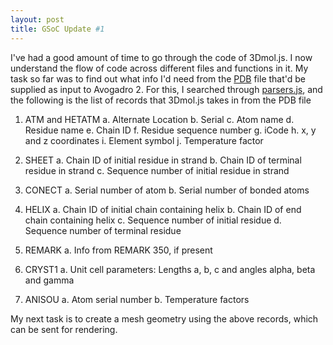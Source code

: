 ```yaml
---
layout: post
title: GSoC Update #1
---
```


I've had a good amount of time to go through the code of 3Dmol.js. I now understand the flow of code across different files and functions in it.
My task so far was to find out what info I'd need from the [PDB](https://en.wikipedia.org/wiki/Protein_Data_Bank) file that'd be supplied as input to Avogadro 2. For this, I searched through [parsers.js](https://github.com/3dmol/3Dmol.js/blob/master/3Dmol/parsers.js#L1317), and the following is the list of records that 3Dmol.js takes in from the PDB file

1. ATM and HETATM
  a. Alternate Location
  b. Serial
  c. Atom name
  d. Residue name
  e. Chain ID
  f. Residue sequence number
  g. iCode
  h. x, y and z coordinates
  i. Element symbol
  j. Temperature factor
  
2. SHEET
  a. Chain ID of initial residue in strand
  b. Chain ID of terminal residue in strand
  c. Sequence number of initial residue in strand
  
3. CONECT
  a. Serial number of atom
  b. Serial number of bonded atoms
  
4. HELIX
  a. Chain ID of initial chain containing helix
  b. Chain ID of end chain containing helix
  c. Sequence number of initial residue
  d. Sequence number of terminal residue
  
5. REMARK
  a. Info from REMARK 350, if present
  
6. CRYST1
  a. Unit cell parameters: Lengths a, b, c and angles alpha, beta and gamma
  
7. ANISOU
  a. Atom serial number
  b. Temperature factors
  
My next task is to create a mesh geometry using the above records, which can be sent for rendering.
